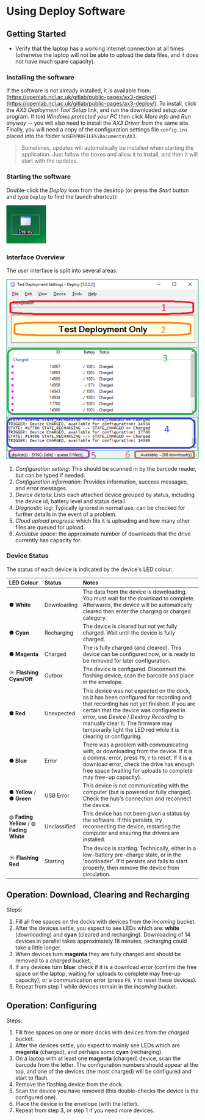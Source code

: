 # Using Deploy Software

## Getting Started

* Verify that the laptop has a working internet connection at all times \(otherwise the laptop will not be able to upload the data files, and it does not have much spare capacity\).

### Installing the software

If the software is not already installed, it is available from: [https://openlab.ncl.ac.uk/gitlab/public-pages/ax3-deploy/](https://openlab.ncl.ac.uk/gitlab/public-pages/ax3-deploy/). To install, click the _AX3 Deployment Tool Setup_ link, and run the downloaded _setup.exe_ program. If told _Windows protected your PC_ then click _More info_ and _Run anyway_ -- you will also need to install the _AX3 Driver_ from the same site. Finally, you will need a copy of the configuration settings file `config.ini` placed into the folder `%USERPROFILE%\Documents\AX3`.

> Sometimes, updates will automatically be installed when starting the application. Just follow the boxes and allow it to install, and then it will start with the updates.

### Starting the software

Double-click the _Deploy_ icon from the desktop \(or press the _Start_ button and type `Deploy` to find the launch shortcut\):

![Deploy icon](.gitbook/assets/launch-icon.png)

### Interface Overview

The user interface is split into several areas:

![User interface](.gitbook/assets/interface-areas.png)

1. _Configuration setting_: This should be scanned in by the barcode reader, but can be typed if needed.
2. _Configuration information_: Provides information, success messages, and error messages.
3. _Device details_: Lists each attached device grouped by status, including the device id, battery level and status detail.
4. _Diagnostic log_: Typically ignored in normal use, can be checked for further details in the event of a problem.
5. _Cloud upload progress_: which file it is uploading and how many other files are queued for upload.
6. _Available space_: the approximate number of downloads that the drive currently has capacity for.

### Device Status

The status of each device is indicated by the device's LED colour:

| LED Colour | Status | Notes |
| :--- | :--- | :--- |
| ● **White** | Downloading | The data from the device is downloading.  You must wait for the download to complete.  Afterwards, the device will be automatically cleared then enter the charging or charged category. |
| ● **Cyan** | Recharging | The device is cleared but not yet fully charged.  Wait until the device is fully charged. |
| ● **Magenta** | Charged | The is fully charged \(and cleared\).  This device can be configured now, or is ready to be removed for later configuration. |
| ☼ **Flashing Cyan/Off** | Outbox | The device is configured.  Disconnect the flashing device, scan the barcode and place in the envelope. |
| ● **Red** | Unexpected | This device was not expected on the dock, as it has been configured for recording and that recording has not yet finished.  If you are certain that the device was configured in error, use _Device_ / _Destroy Recording_ to manually clear it.  The firmware may temporarily light the LED red while it is clearing or configuring. |
| ● **Blue** | Error | There was a problem with communicating with, or downloading from the device.  If it is a comms. error, press `F9`, `Y` to reset.  If it is a download error, check the drive has enough free space \(waiting for uploads to complete may free-up capacity\). |
| ● **Yellow** / ● **Green** | USB Error | This device is not communicating with the computer \(but is powered or fully charged\). Check the hub's connection and reconnect the device. |
| ◍ **Fading Yellow** / ◍ **Fading White** | Unclassified | This device has not been given a status by the software.  If this persists, try reconnecting the device, restarting the computer and ensuring the drivers are installed. |
| ☼ **Flashing Red** | Starting | The device is starting.  Technically, either in a low-battery pre-charge state, or in the 'bootloader'.  If it persists and fails to start properly, then remove the device from circulation. |

## Operation: Download, Clearing and Recharging

Steps:

1. Fill all free spaces on the docks with devices from the _incoming_ bucket.
2. After the devices settle, you expect to see LEDs which are: **white** \(downloading\) and **cyan** \(cleared and recharging\). Downloading of 14 devices in parallel takes approximately 18 minutes, recharging could take a little longer.
3. When devices turn **magenta** they are fully charged and should be removed to a _charged_ bucket.
4. If any devices turn **blue**: check if it is a download error \(confirm the free space on the laptop, waiting for uploads to complete may free-up capacity\), or a communication error \(press `F9`, `Y` to reset these devices\).
5. Repeat from step 1 while devices remain in the _incoming_ bucket.

## Operation: Configuring

Steps:

1. Fill free spaces on one or more docks with devices from the _charged_ bucket.
2. After the devices settle, you expect to mainly see LEDs which are **magenta** \(charged\), and perhaps some **cyan** \(recharging\).
3. On a laptop with at least one **magenta** \(charged\) device, scan the barcode from the letter. The configuration numbers should appear at the top, and one of the devices \(the most charged\) will be configured and start to flash.
4. Remove the flashing device from the dock.
5. Scan the device you have removed \(this double-checks the device is the configured one\).
6. Place the device in the envelope \(with the letter\).
7. Repeat from step 3, or step 1 if you need more devices.

